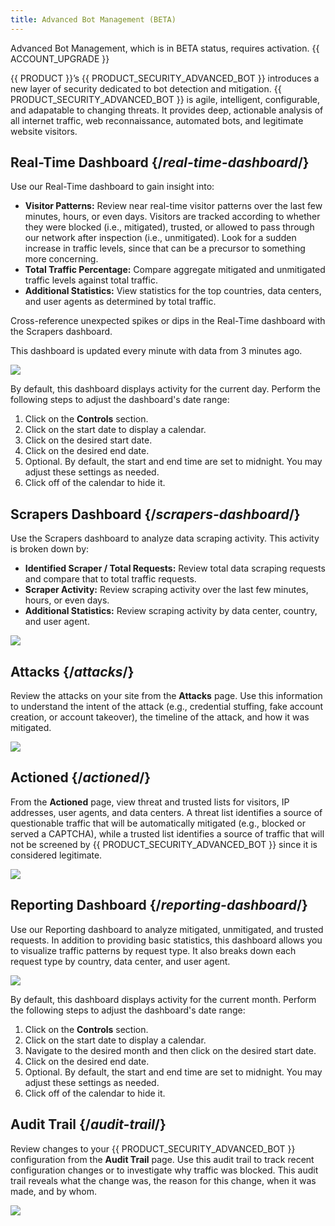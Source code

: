 ```yaml
---
title: Advanced Bot Management (BETA)
---
```


<Callout type="important">

  Advanced Bot Management, which is in BETA status, requires activation. {{ ACCOUNT_UPGRADE }}

</Callout>

{{ PRODUCT }}’s {{ PRODUCT_SECURITY_ADVANCED_BOT }} introduces a new layer of security dedicated to bot
detection and mitigation. {{ PRODUCT_SECURITY_ADVANCED_BOT }} is agile, intelligent, configurable, and adapatable to changing threats. It provides deep, actionable analysis of
all internet traffic, web reconnaissance, automated bots, and legitimate website
visitors.

## Real-Time Dashboard {/*real-time-dashboard*/}

Use our Real-Time dashboard to gain insight into:

-   **Visitor Patterns:** Review near real-time visitor patterns over the last few minutes, hours, or even days. Visitors are tracked according to whether they were blocked (i.e., mitigated), trusted, or allowed to pass through our network after inspection (i.e., unmitigated). Look for a sudden
increase in traffic levels, since that can be a precursor to something more concerning.
-   **Total Traffic Percentage:** Compare aggregate mitigated and unmitigated traffic levels against total traffic.
-   **Additional Statistics:** View statistics for the top countries, data centers, and user agents as determined by total traffic.

<Callout type="tip">

  Cross-reference unexpected spikes or dips in the Real-Time dashboard with the Scrapers dashboard.

</Callout>

<Callout type="info">

  This dashboard is updated every minute with data from 3 minutes ago.

</Callout>

![](/images/advanced-bot-management/real-time-dashboard.png)

By default, this dashboard displays activity for the current day. Perform the following steps to adjust the dashboard's date range:

1.  Click on the **Controls** section.
2.  Click on the start date to display a calendar.
3.  Click on the desired start date. 
4.  Click on the desired end date.
5.  Optional. By default, the start and end time are set to midnight. You may adjust these settings as needed. 
6.  Click off of the calendar to hide it.

## Scrapers Dashboard {/*scrapers-dashboard*/}

Use the Scrapers dashboard to analyze data scraping activity. This activity is broken down by:

-   **Identified Scraper / Total Requests:** Review total data scraping requests and compare that to total traffic requests.
-   **Scraper Activity:** Review scraping activity over the last few minutes, hours, or even days.
-   **Additional Statistics:** Review scraping activity by data center, country, and user agent.

![](/images/advanced-bot-management/scrapers.png)

## Attacks {/*attacks*/}

Review the attacks on your site from the **Attacks** page. Use this information to understand the intent of the attack (e.g., credential stuffing, fake account creation, or account takeover), the timeline of the attack, and how it was mitigated.

![](/images/advanced-bot-management/attacks.png)

## Actioned {/*actioned*/}

From the **Actioned** page, view threat and trusted lists for visitors, IP addresses, user agents, and data centers. A threat list identifies a source of questionable traffic that will be automatically mitigated (e.g., blocked or served a CAPTCHA), while a trusted list identifies a source of traffic that will not be screened by {{ PRODUCT_SECURITY_ADVANCED_BOT }} since it is considered legitimate.

![](/images/advanced-bot-management/actioned.png)

## Reporting Dashboard {/*reporting-dashboard*/}

Use our Reporting dashboard to analyze mitigated, unmitigated, and trusted requests. In addition to providing basic statistics, this dashboard allows you to visualize traffic patterns by request type. It also breaks down each request type by country, data center, and user agent. 

![](/images/advanced-bot-management/reporting.png)

By default, this dashboard displays activity for the current month. Perform the following steps to adjust the dashboard's date range:

1.  Click on the **Controls** section.
2.  Click on the start date to display a calendar.
3.  Navigate to the desired month and then click on the desired start date. 
4.  Click on the desired end date.
5.  Optional. By default, the start and end time are set to midnight. You may adjust these settings as needed. 
6.  Click off of the calendar to hide it.

## Audit Trail {/*audit-trail*/}

Review changes to your {{ PRODUCT_SECURITY_ADVANCED_BOT }} configuration from the **Audit Trail** page. Use this audit trail to track recent configuration changes or to investigate why traffic was blocked. This audit trail reveals what the change was, the reason for this change, when it was made, and by whom. 

![](/images/advanced-bot-management/audit-trail.png)

